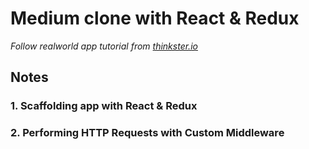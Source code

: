 # Medium clone with React & Redux
*Follow realworld app tutorial from [thinkster.io](https://thinkster.io/)*

## Notes
### 1. Scaffolding app with React & Redux

### 2. Performing HTTP Requests with Custom Middleware